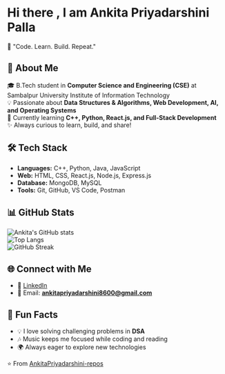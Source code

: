 # Hi there , I am Ankita Priyadarshini Palla

🌟 "Code. Learn. Build. Repeat."

## 🚀 About Me  
🎓 B.Tech student in **Computer Science and Engineering (CSE)** at Sambalpur University Institute of Information Technology  
💡 Passionate about **Data Structures & Algorithms, Web Development, AI, and Operating Systems**  
🌱 Currently learning **C++, Python, React.js, and Full-Stack Development**  
✨ Always curious to learn, build, and share!  

## 🛠️ Tech Stack  

- **Languages:** C++, Python, Java, JavaScript  
- **Web:** HTML, CSS, React.js, Node.js, Express.js  
- **Database:** MongoDB, MySQL  
- **Tools:** Git, GitHub, VS Code, Postman  

## 📊 GitHub Stats  

![Ankita's GitHub stats](https://github-readme-stats.vercel.app/api?username=AnkitaPriyadarshini-repos&show_icons=true&theme=radical)  
![Top Langs](https://github-readme-stats.vercel.app/api/top-langs/?username=AnkitaPriyadarshini-repos&layout=compact&theme=radical)  
![GitHub Streak](https://streak-stats.demolab.com/?user=AnkitaPriyadarshini-repos&theme=radical)  

## 🌐 Connect with Me  

- 💼 [LinkedIn](https://www.linkedin.com/in/ankita-priyadarshini-pallai)  
- 📧 Email: **ankitapriyadarshini8600@gmail.com**  

## 🎯 Fun Facts  
- 💡 I love solving challenging problems in **DSA**  
- 🎶 Music keeps me focused while coding and reading 
- 🌍 Always eager to explore new technologies  

⭐️ From [AnkitaPriyadarshini-repos](https://github.com/AnkitaPriyadarshini-repos)
